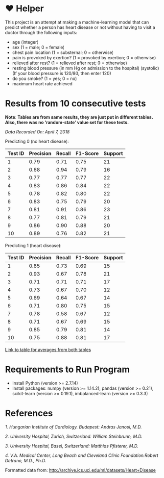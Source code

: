 # :heart: Helper
This project is an attempt at making a machine-learning model that can predict whether a person has heart disease or not without having to visit a doctor through the following inputs:
* age (integer)
* sex (1 = male; 0 = female)
* chest pain location (1 = substernal; 0 = otherwise) 
* pain is provoked by exertion? (1 = provoked by exertion; 0 = otherwise)
* relieved after rest? (1 = relieved after rest; 0 = otherwise) 
* resting blood pressure (in mm Hg on admission to the hospital) (systolic) (If your blood pressure is 120/80, then enter 120)
* do you smoke? (1 = yes; 0 = no)
* maximum heart rate achieved

# Results from 10 consecutive tests
**Note: Tables are from same results, they are just put in different tables. Also, there was no 'random-state' value set for these tests.**

*Data Recorded On: April 7, 2018*

Predicting 0 (no heart disease):

| Test ID | Precision | Recall | F1-Score | Support |
| :---    | :---      | :---   | :---     | :---    |
|1|0.79|0.71|0.75|21|
|2|0.68|0.94|0.79|16|
|3|0.77|0.77|0.77|22|
|4|0.83|0.86|0.84|22|
|5|0.78|0.82|0.80|22|
|6|0.83|0.75|0.79|20|
|7|0.81|0.91|0.86|23|
|8|0.77|0.81|0.79|21|
|9|0.86|0.90|0.88|20|
|10|0.89|0.76|0.82|21|

Predicting 1 (heart disease):

| Test ID | Precision | Recall | F1-Score | Support |
| :---    | :---      | :---   | :---     | :---    |
|1|0.65|0.73|0.69|15|
|2|0.93|0.67|0.78|21|
|3|0.71|0.71|0.71|17|
|4|0.73|0.67|0.70|12|
|5|0.69|0.64|0.67|14|
|6|0.71|0.80|0.75|15|
|7|0.78|0.58|0.67|12|
|8|0.71|0.67|0.69|15|
|9|0.85|0.79|0.81|14|
|10|0.75|0.88|0.81|17|

[Link to table for averages from both tables](https://docs.google.com/document/d/1yBwZJ6u_dDgA1cqRK91_6qKzs4riiZbD3HULjpo708k/edit?usp=sharing)
# Requirements to Run Program
* Install Python (version >= 2.7.14)
* Install packages: numpy (version >= 1.14.2), pandas (version >= 0.21), scikit-learn (version >= 0.19.1), imbalanced-learn (version >= 0.3.3)

# References
*1. Hungarian Institute of Cardiology. Budapest: Andras Janosi, M.D.*

*2. University Hospital, Zurich, Switzerland: William Steinbrunn, M.D.*

*3. University Hospital, Basel, Switzerland: Matthias Pfisterer, M.D.*

*4. V.A. Medical Center, Long Beach and Cleveland Clinic Foundation:Robert Detrano, M.D., Ph.D.*

Formatted data from: http://archive.ics.uci.edu/ml/datasets/Heart+Disease
